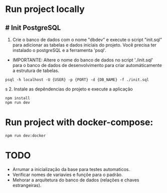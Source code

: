 # Run project locally

## # Init PostgreSQL

1. Crie o banco de dados com o nome "dbdev" e execute o script "init.sql" para adicionar as tabelas e dados iniciais do projeto.
   Você precisa ter instalado o postgreSQL e a ferramenta 'psql'.

- IMPORTANTE: Altere o nome do banco de dados no script './init.sql' para o banco de dados de desenvolvimento para criar automáticamente a estrutura de tabelas.

```
psql -h localhost -U {USER} -p {PORT} -d {DB_NAME} -f ./init.sql
```

s 2. Instale as depêndencias do projeto e execute a aplicação

```
npm install
npm run dev
```

# Run project with docker-compose:

```
npm run dev:docker
```

# TODO

- Arrumar a inicialização da base para testes automaticos.
- Verificar nomes de variavies e funçõe para o padrão.
- Mehorar a arquitetura do banco de dados (relações e chaves estrangeiras).
